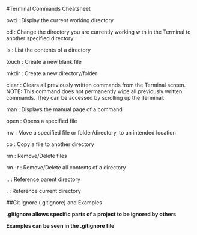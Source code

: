 #Terminal Commands Cheatsheet

pwd
: Display the current working directory

cd
: Change the directory you are currently working with in the Terminal to another specified directory

ls
: List the contents of a directory


touch 
: Create a new blank file 

mkdir
: Create a new directory/folder

clear
: Clears all previously written commands from the Terminal screen. NOTE: This command does not permanently wipe all previously written commands. They can be accessed by scrolling up the Terminal.

man 
: Displays the manual page of a command 

open
: Opens a specified file 

mv
: Move a specified file or folder/directory, to an intended location

cp
: Copy a file to another directory 

rm 
: Remove/Delete files 

rm -r 
: Remove/Delete all contents of a directory

.. 
: Reference parent directory

. 
: Reference current directory

##Git Ignore (.gitignore) and Examples

**.gitignore allows specific parts of a project to be ignored by others**

**Examples can be seen in the .gitignore file**